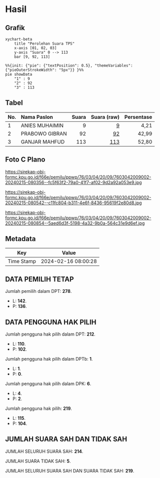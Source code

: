 # Hasil

## Grafik

```mermaid
xychart-beta
    title "Perolehan Suara TPS"
    x-axis [01, 02, 03]
    y-axis "Suara" 0 --> 113
    bar [9, 92, 113]
```

```mermaid
%%{init: {"pie": {"textPosition": 0.5}, "themeVariables": {"pieOuterStrokeWidth": "5px"}} }%%
pie showData
    "1" : 9
    "2" : 92
    "3" : 113
```

## Tabel

| No. | Nama Paslon    | Suara | Suara (raw) | Persentase |
|:--- |:-------------- | -----:| -----------:| ----------:|
| 1   | ANIES MUHAIMIN | 9     | [9][p-1]    | 4,21       |
| 2   | PRABOWO GIBRAN | 92    | [92][p-2]   | 42,99      |
| 3   | GANJAR MAHFUD  | 113   | [113][p-3]  | 52,80      |


[p-1]: https://github.com/gigit-pemilu/pemilu-2024-76-sulawesi-barat/blob/main/pilpres/hitung-suara/sub/76-sulawesi-barat/sub/03-mamasa/sub/04-pana/sub/2009-datubaringan/sub/002-tps/sub/paslon-1.txt
[p-2]: https://github.com/gigit-pemilu/pemilu-2024-76-sulawesi-barat/blob/main/pilpres/hitung-suara/sub/76-sulawesi-barat/sub/03-mamasa/sub/04-pana/sub/2009-datubaringan/sub/002-tps/sub/paslon-2.txt
[p-3]: https://github.com/gigit-pemilu/pemilu-2024-76-sulawesi-barat/blob/main/pilpres/hitung-suara/sub/76-sulawesi-barat/sub/03-mamasa/sub/04-pana/sub/2009-datubaringan/sub/002-tps/sub/paslon-3.txt

## Foto C Plano

https://sirekap-obj-formc.kpu.go.id/f66e/pemilu/ppwp/76/03/04/20/09/7603042009002-20240215-080356--fc5f63f2-79a0-41f7-af02-9d2a92a053e9.jpg

https://sirekap-obj-formc.kpu.go.id/f66e/pemilu/ppwp/76/03/04/20/09/7603042009002-20240215-080542--c11fc804-b311-4e6f-8436-95619f2e80d8.jpg

https://sirekap-obj-formc.kpu.go.id/f66e/pemilu/ppwp/76/03/04/20/09/7603042009002-20240215-080854--5aed6d3f-5198-4a32-9b0a-564c31e9d6ef.jpg


## Metadata

| Key        | Value               |
| ---------- | ------------------- |
| Time Stamp | 2024-02-16 08:00:28 |


## DATA PEMILIH TETAP

Jumlah pemilih dalam DPT: **278**.
 * L: **142**.
 * P: **136**.

## DATA PENGGUNA HAK PILIH

Jumlah pengguna hak pilih dalam DPT: **212**.
 * L: **110**.
 * P: **102**.

Jumlah pengguna hak pilih dalam DPTb: **1**.
 * L: **1**.
 * P: **0**.

Jumlah pengguna hak pilih dalam DPK: **6**.
 * L: **4**.
 * P: **2**.

Jumlah pengguna hak pilih: **219**.
 * L: **115**.
 * P: **104**.

## JUMLAH SUARA SAH DAN TIDAK SAH

JUMLAH SELURUH SUARA SAH: **214**.

JUMLAH SUARA TIDAK SAH: **5**.

JUMLAH SELURUH SUARA SAH DAN SUARA TIDAK SAH: **219**.


